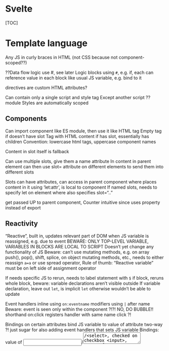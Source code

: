 # Svelte

[TOC]

<!-- ToDo: finish -->


# Template language

Any JS in curly braces in HTML
(not CSS because not component-scoped??)

??Data flow logic use #, see later
Logic blocks using `#`, e.g. if, each
can reference value in each block like usual JS variable, e.g. bind to it

directives are custom HTML attributes?

Can contain only a single script and style tag
Except another script ?? module
Styles are automatically scoped



## Components

Can import component like ES module, then use it like HTML tag
Empty tag if doesn’t have slot
Tag with HTML content if has slot, essentially has children
Convention: lowercase html tags, uppercase component names

Content in slot itself is fallback

Can use multiple slots, give them a name attribute
In content in parent element can then use slot=<NAME> attribute on different elements to send them into different slots

Slots can have attributes, can access in parent component where places content in it using ‘let:attr’, is local to component
If named slots, needs to specify let on element where also specifies slot=“..”

get passed UP to parent component, 
Counter intuitive since uses property instead of export



## Reactivity

“Reactive”, built in, updates relevant part of DOM when JS variable is reassigned, e.g. due to event
BEWARE: ONLY TOP-LEVEL VARIABLE, VARIABLES IN BLOCKS ARE LOCAL TO SCRIPT
Doesn’t yet change any functionality of JS
Beware: can’t use mutating methods, e.g. on array push(), pop(), shift, splice, on object mutating methods, etc., needs to either reassign `a=a` or use spread operator,
Rule of thumb: “Reactive variable” must be on left side of assignment operator

If needs specific JS to rerun, needs to label statement with `$`
if block, reruns whole block, beware: variable declarations aren’t visible outside
If variable declaration, leave out `let`, is implicit `let` otherwise wouldn’t be able to update

Event handlers inline using `on:eventname` modifiers using `|` after name
Beware: event is seen only within the component ?!?! NO, DO BUBBLE!!
shorthand on:click registers handler with same name click ?!

Bindings on certain attributes bind JS variable to value of attribute two-way ?!
just sugar for also adding event handlers that sets JS variable
Bindings: value of <input>/<textarea>/<select>, checked on checkbox <input>, group of checkbox/radio <input>... ???
Elements with a contenteditable="true" attribute support textContent and innerHTML bindings
<video>/<audio> have several bindings
Every block-level element has READONLY clientWidth, clientHeight, offsetWidth and offsetHeight bindings ??? In HTML5 there are no block level elements, depends on layout
readonly “this” binding for every element (and component), beware will be undefined until component has mounted, use onMount lifecycle function to wait for that
Readonly innerWidth, innerHeight, outerWidth, outerHeight, online on <svelte:window>
Two way scrollX, scrollY on <svelte:window>
Mouseenter, mouseleave on <svelte:body>

Can be read only binding, i.e. like pure event listener that sets variable, or two way binding
Shorthand bind:value binds to variable with same name value ?!



## Props

Component properties, “props”
Using export keyword
Are reactive

Events between components using createEventDispatcher, event handler on component like on HTML tag
Can forward if doesn’t specify handler function
Beware: unlike DOM events, don’t automatically bubble through component hierarchy, i.e. not visible on ancestor that’s not parent
Can also forward DOM events to another component to specify handler
Can also bind to component properties like HTML attributes

Pass non-reactive values between ancestor and descendant component using setContext, getContext instead of props
setContext stores data globally under a key, can then access using getContext and same key in any descendant component
Are just better way than passing context as component property, esp. if has long component chain and only needs property in very nested component but not in between
???in child component, same for every one, not dependent if parent components sets it on each individual child component???
Like a forced component property that parent doesn’t need to specify explicitly
beware: not reactive, but can pass a store as value, then is reactive
BUT THEN CAN JUST DIRECTLY IMPORT STORE, ALSO ALLOWS TO USE STORE ANYWHERE NOT ONLY IN DESCENDANT COMPONENT
GetContext gets value from CLOSEST ancestor component that sets it, i.e. can overshadow it, like property inheritance in JS objects
Beware: must be called synchronously during initialization



## Lifecycle
Components have a lifecycle
When put into DOM, when DOM is updated due to reactive values (in component), removed from DOM
e.g. as child of another component that renders it conditionally in if block is mounted/destroyed depending on condition

can run functions at different points in lifecycle
Must be called synchronously during initialization, except tick
Don’t run on SSR except onDestroy
e.g. use to load data only when on client,
scrolling, etc.

onMount: when first rendered to DOM, can return a function that is shorthand for onDestroy ?!?
onDestroy: when removed from DOM
beforeUpdate, afterUpdate: when reactively updated in DOM
tick: returns a promise that resolves as soon as any pending state changes have been applied to the DOM (or immediately, if there are no pending state changes). Just to use as timer to await, Like timeout(..,0) but before DOM repaint
I.E. LIKE notification when afterUpdate() runs? OR IN BETWEEN beforeUpdate and afterUpdate?



## Stores

Data container
object with internal state, and subscribe method that calls argument when value changes
??? Like rxJS
Readable store has no more methods
Writable store has also set, update methods

Use when needs to read/write value across multiple components

Initialization take initial value, start function (called when first subscriber, set argument to set store, e.g. use to create interval to update data regularly), returns stop function (called after last unsubscribed, e.g. use to stop interval)
?? Like onMount / onDestroy for store instead of component

Subscribe returns unsubscribe method, needs to call when component is destroyed otherwise dangling reference -> memory leak

Shorthand $name for wiring up subscription to $name variable and unsubscription to onDestroy automatically 
Beware: can use $ as first letter only when using stores

Can create custom stores by object that has subscribe method

Can create derived store from existing store
Derived takes old store and function that takes value and returns new value derived from that

For writable store, can modify it using binding or assignment operators, shorthands for calling its set method using the value
$name += “world” is name.set($name += “world”)

Motion stores, stores whose values change over time after set and update, rather than immediately
Set and update return promise when transition completes
can give duration, delay, easing functions
E.g. progress bar, cursor



## Transitions 

implemented in CSS, reversible, efficient
directives: in, out, or transition for both
beware for different in out transitions are not reversible
Can give argument after equal sign e.g. In:fly=“value”

Can also create custom CSS, or JS transitions
Beware: prefer CSS over JS because more efficient and doesn’t block main thread

introstart, introend, outrostart, outroend events

Modifier local to only play transition when element itself is added/removed, not if any ancestor is added/removed

TODO: ADD LOCAL TO TODO-MVC

Crossfade transition creates pair of transitions that are opposite, used for making element appear to move instead of disappear and reappear,
Argument of handler is object with key property



## Animations

??
Can give argument after equal sign



## Actions

??
?? element-level lifecycle functions
use using use directive
Can give argument after equal sign

Can emit custom events that can be listened to

Function returns object with destroy() method
Can also have update() method, called when argument of action changes, I.e. needs to give action an argument for update() to make sense



## Class attribute

Shorthand class:foo={expression}, adds class “foo” when expression is truthy, removes if falsy
Just sugar for class={expression ? “foo” : “”}
Shorthand class:foo if expression is only single variable with same name “foo”



## Special components

<svelte:self> refers to component itself, e.g. recursive components
<svelte:component this=COMP_NAME>: dynamically computed component name
<svelte:window> for window, can use with declarative event handlers, bindings, otherwise would need to hook up manually through JS object
<svelte:body> for body, same reason as window
<svelte:head> for head, can use to load link elements conditionally
Beware: head is different in SSR ???
<svelte:options> for component options, e.g. immutable



## Module script

Executed the single time when evaluates that component
Not when instantiated, no matter how often a single component instance is created/destroyed, or how many different are created/destroyed
(Normal script is run when component is instantiated, i.e. mounted ???)

Can use to keep state across multiple instances of same component
E.g. keep only single one active

Can export stuff, is “real” export from module like in JS
Beware: can’t declare default export, since component itself is already default export



## ???

Style, script blocks in lower than top levels? E.g. in if block, await block, etc.

https://easings.net/en#



------- OLD --------

## Introduction

- client-side component framework
- compiler instead of runtime
--> developer tool instead of framework

client-side rendered, server-side routing
- no client-side routing, since not a runtime, instead see Sapper

compiler gives warnings, e.g. unused styles, accessibility, etc.


## Component

- `.svelte` file
- superset of HTML, not JavaScript like other frameworks
- template syntax
- 


## Template Syntax

JavaScript template language in curly braces

control blocks are prefixed in start block by `#` and in end block by `/`, e.g. `#if` and `/if` or `#each` and `/each`, etc.

```html
{#if expression}...{/if}

{#if expression}...{:else if expression}...{/if}

{#if expression}...{:else}...{/if}
```

```html
{#each expression as name}...{/each}

{#each expression as name, index}...{/each}

{#each expression as name (key)}...{/each}

{#each expression as name, index (key)}...{/each}

{#each expression as name}...{:else}...{/each}
```

```html
{#await expression}...{:then name}...{:catch name}...{/await}

{#await expression}...{:then name}...{/await}

{#await expression then name}...{/await}
```

- `{expression}` text expressions, any JS expression, can be used anywhere, including in attribute names and values
by default escaped, `{@html expression}` for unescaped HTML



- variables can be defined in script tag, 
HTML is "reactively" updated whenever value of JS variable changes due to assignment
beware: only works if value of variable changes due to assignment, including if assigns to property of object / array, but not by function call, e.g. `.push()` method of array, etc., need to use destructuring assignment instead ❗️
better anyways to not mutate object through method, but assign variable to new copy of it

- can use for attributes value without quotes, included if not nullish, for boolean attributes included if truthy

```html
<style>
let foo = "green"
  
let bar = false;
</style>

<input id={bar} checked={bar}/>
```

for name={name} can shorten to {name}

```html
<style>
let id = "green"
  
let checked = false;
</style>

<input {id} {checked}/>
```

or can use spread operator to set multiple attributes at once

```html
<style>
let checkbox = {
  type: "checkbox",
  class: "green",
  checked: false
}
</style>

<input {...checkbox}/>
```


### Element directive

- event handlers, multiple for same event possible
by default events don't "bubble" to parent component, on:eventname (without handler) forwards event to parent component
valid modifiers: preventDefault, stopPropagation, capture, once, passive, self

```html
on:eventname={handler}

on:eventname|modifiers={handler}
```

can bind some element attributes to variable, e.g. `value`, `checked` of `<input>` element
like event handler that updates variable, and variable updates value, two-way
some are read-only to variable, some are two-way

```html
bind:property={variable}
```

If variable name matches the attribute name, can use shorthand `bind:property`
values are usually strings, except:
values of `<input type="number" bind:value={num}>` and `<input type="range" bind:value={num}>` are coerced to numbers
value of `<input type="file" bind:files={filelist}/>` are FileList object



## Component

components can be nested, imported in script tag, used like HTML element
a lowercase tag is a HTML tag, uppercase tag is a component

prop: attribute on a component, set by consuming component like HTML attributes, declared in script tag of component by `export` keyword
beware: only variable declarations are editable component properties, function declaration, class, etc. are read-only properties of component, can't be set ❗️

can listen for events same way as on element, needs to dispatch in nested component using CreateEventDispatcher.dispatch(CustomEvent)
events don't "bubble" between components, needs to forwards using on:event without handler


## JavaScript

- one script tag per component, runs when component is instantiated


- prefix JS statements with `$` label to "reactively" rerun when value of variables they depend on change
beware: same as with HTML reactivity, only works if value of variable changes due to assignment, e.g. not if variable is array and uses `.push()` method, can instead use destructuring assignment ❗️
statements rerun in topological order

for single variable declaration can leave out prefix `let`

## CSS

- one style tag per component, scoped to component with random "svelte-XXXXXX" class
based on a hash of the component styles
can escape with non-standard `:global(myselector)` modifier
  `:global()` can appear in chain, then only goes as global as previous selector ??!!??
- CSS style tags are scoped to component, doesn't need to handle global CSS anymore

can reactively update CSS styles by declaring Custom Variable in inline style

```html
<script>
  let cols = 4;
</script>

<style>
  ul {
    display: grid;
    grid-template-columns: repeat(var(--columns), 1fr);
  }
</style>

<ul style="--columns:{cols}">...</ul>
```

unused styles are removed on compilation


#### Stores

info shared between components??
synchronises state across your component hierarchy

motion package is built from stores




<!-- AAAAAAAAAAAAAAAAAAAAAAAAAAAAAAAAAAAAAAAAAAAAAAAAAAAAAAAAAAAA -->

<!-- ToDo: Difference reactive programming and reactive frameworks -->

## Reactive Frameworks

- don't confuse with reactive programming, bad naming choice
reactive frameworks : forward references

- not what should happen at each moment, but what result should be, how app should look like, e.g. `Hello ${name}.` where `name` is automatically updated as soon as it changes
  declarative instead of imperative

- specifies the dynamic behavior of a value completely at the time of declaration
no need to go update value when something changes
when a value changes the app should "react"



- needs way to assign variable that doesn't copy values but only link, like mathematical variables or spreadsheet cells

```javascript
// pseudocode
a = 1;
b = a * 2;
a = 21;
/* b should now be 42 */
```

- could be implemented as function which recomputes dependent value only if independent value changed

```javascript
let a = 1;

const b = (function () {
    let oldA = a;
    let cache;

    return function () {
        if (oldA === a && cache !== undefined) {
            return cache;
        } else {
            cache = a * 2;
            oldA = a;
            return cache;
        }
    };
}());

a = 21;
b(); // 42
```

- needs code that continuously "reacts" based on different outside conditions, e.g. the independent variable is the mouse coordinates and all dependent variables are computed from it as soon as it changes


- reactive JS frameworks make HTML reactive
- can use JS variables in HTML, update DOM as soon as the value in JS updates
- without needed to manually hop out to JS, attach event handler, select DOM element, update it
- frameworks abstracts away the manual JS code, write HTML as if it had reactive variables
- but at end of day is just the same JS, variables can only live in JS
- just developing experience is more integrated, dynamisism not on top of HTML but inside it
- "keep DOM in sync with your application state", means update DOM elements using the values of the variables in the components
- beware: can use reaction to change DOM because every DOM node is independent, but can't use reaction to change parts of JS code, since code is interdependent on other code is not possible to change out a bit without affecting rest, e.g. what would happen to other lines using `b`, would need to reexecute them, but then needs to reexecute the lines that depend on those lines as well, but in what order, nondeterministic issue, also can't just execute whole file again since would just get in same problem


## Introduction

- compiles to HTML, CSS and JS, only needs to bundle minimal framework, there is no framework, do all the complexity in build process, don't ship to user
- frameworks that runs in the build process instead of in the browser of the client
turns declarative component code into imperative vanilla JS code on the right

- uses labeled statements to make linked variables ?? like spreadsheet cells

- `.svelte` components combine HTML, JS, and CSS
- components get compiled to JS classes, can be imported and instantiated
- scripts and styles are scoped by default to component, no need to use deep class structures or naming schemes anymore, ???? to target elements from within JS or CSS

- uses CSS animations instead of in JavaScript

- top-level is HTML, styles and scripts go inside their tags, most natural choice since Web is written in HTML  
  unlike in other frameworks where writes HTML and CSS in strings inside JavaScript

- also has template-like functionality for HTML, e.g. if statements, for loops

- can use JS expressions inside `{}` in HTML, like template literals in JS without `$`

- use `export` keyword in script tag ????

```html
<script>
  const name = "Peter"
</script>

<p>Hi, I am {name}.</p>
```

- DOM is automatically updated as soon as JS expressions change, e.g. using event handler

```html
<script>
	let count = 0;
</script>

<p>You clicked the button {count} {count === 1 ? 'time' : 'times'}.</p>

<button on:click={() => {count += 1}}>Submit</button>
```

- reactivity is implemented using labeled statement `$` in JS, executed if value of referenced variables changes
- reactive declarations update affected DOM nodes as soon as value changes

```html
<script>
  let x = 0;
  $: y = x * 2;
</script>

<p>You did not click the button {y} times.</p>

<button on:click={() => {x += 1}}>Submit</button>
```

- reactive statements get executed as soon as referenced values change

```html
<script>
  let x = 0;

  $: {
  console.log(`The current value is ${x}.`);
  }
</script>

<p>You clicked the button {x} times.</p>

<button on:click={() => {x += 1}}>Submit</button>
```

- since reactivity is triggered by assignments, mutating objects won't trigger an update, e.g. e.g. `obj.foo = 42`, `arr.push(42)`, `arr[0] = 42`, etc., need to do a useless self assign afterwards to trigger, e.g. `obj = obj`
- beware: doesn't make sense to use reactive declarations in JS itself, see [Reactive Programming](#) ❗️



## Summary

- use small enough components that bundling HTML, JS and CSS in one file makes sense again



## Open questions

### Markup

- what are components compiled to
- what about the `index.html`, what is in it if all is in `.svelte`?

### Styles

- what about SASS features
- global variables, e.g. primary color
- how do you layout components

### Scripts



## Ideas

- why don't implement reactive operator in JS for reactive declaration, e.g. `y :: x * 2`;
- why don't put HTML, JS, and CSS all top level? no separate `style` or `script` tags




## Installation

- install svelte
- install prettier plugin
- install eslint plugin
- install Svelte for VS Code plugin

- Syntax highlighting for VS Code

```json
{
  "files.associations": {
    "*.svelte": "html"
  }
}
```


## Resources